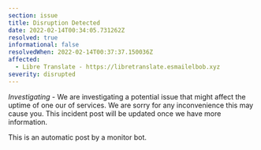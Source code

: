 ```yaml
---
section: issue
title: Disruption Detected
date: 2022-02-14T00:34:05.731262Z
resolved: true
informational: false
resolvedWhen: 2022-02-14T00:37:37.150036Z
affected:
  - Libre Translate - https://libretranslate.esmailelbob.xyz
severity: disrupted
---
```

*Investigating* - We are investigating a potential issue that might affect the uptime of one our of services. We are sorry for any inconvenience this may cause you. This incident post will be updated once we have more information.

This is an automatic post by a monitor bot.
        